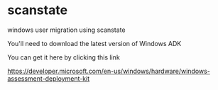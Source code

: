 # scanstate

windows user migration using scanstate

You'll need to download the latest version of Windows ADK

You can get it here by clicking this link 

https://developer.microsoft.com/en-us/windows/hardware/windows-assessment-deployment-kit
